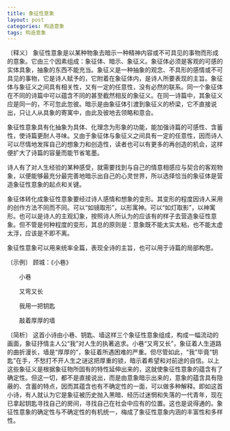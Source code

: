```yaml
---
title: 象征性意象
layout: post
categories: 构造意象
tags: 构造意象
---
```


〔释义〕 象征性意象是以某种物象去暗示一种精神内容或不可具见的事物而形成的意象。它由三个因素组成：象征体、暗示、象征义。象征体必须是客观的可感的实体具象，抽象的东西不能充当。象征义是一种抽象的观念、不具形的感情或不可具见的事物，它是诗人赋予的，它附着在象征体内，是诗人所要表现的主旨。象征体与象征义之间具有相关性，又有一定的任意性，没有必然的联系。同一个象征体在不同的诗篇中可以蕴含不同的甚至截然相反的象征义。在同一诗篇中，其象征义应是同一的，不可忽此忽彼。暗示是由象征体引渡到象征义的桥梁，它不直接说出，只让人从具象的寄寓中，由此及彼地去领略和意会。

象征性意象具有化抽象为具体、化理念为形象的功能，能加强诗篇的可感性、含蓄性，使诗篇更耐人寻味。又由于象征体与象征义之间具有一定的任意性，因而诗人可以尽情地发挥自己的想象力和创造性，读者也可以有更多的再创造的机会，这样便扩大了诗篇的容量而能节省笔墨。

诗人有了对人生经验的某种感受，就需要找到与自己的情意相感应与契合的客观物象，以便能够最充分最完善地暗示出自己的心灵世界，所以选择恰当的象征体是营造象征性意象的起点和关键。

象征体转化成象征性意象要经过诗人感情和想象的变形。其变形的程度因诗人采用的创作方法不同而不同。可以“如镜取形”，以形寓神。可以“如灯取影”，以神寓形。也可以是诗人的主观幻象，按照诗人所认为的应该有的样子去营造象征性意象。但不管是何种程度的变形，其总的原则是：意象既不能太实太粘，也不能太虚太浮，应该是不即不离。

象征性意象可以用来统率全篇，表现全诗的主旨，也可以用于诗篇的局部构思。

〔示例〕 顾城：《小巷》

　　小巷

　　又弯又长



　　我用一把钥匙

　　敲着厚厚的墙

〔简析〕 这首小诗由小巷、钥匙、墙这样三个象征性意象组成，构成一幅流动的画面，象征抒情主人公“我”对人生的执著追求。小巷“又弯又长”，象征着人生道路的曲折漫长，墙是“厚厚的”，象征着所遇困难的严重。但尽管如此，“我”毕竟“钥匙”在手，不愁打不开人生之谜这把厚重的锁，暗示着希望和对前途的自信。以上这些象征义是根据象征物所固有的特性延伸出来的，这就使象征性意象的蕴含有了确定性。但这一切，都不是直接说出，而是由意象暗示出来的，意象的蕴含具有隐蔽的、含蓄的特点，因而其蕴含也有不确定性的一面，可以做多种解释。即如这首小诗，有人就认为它是象征被历史抛入黑暗、经历过迷惘和失落的一代青年，现在已拿起钥匙寻找自己的房间，寻找自己在社会中应有的位置。这也是说得通的。象征性意象的确定性与不确定性的有机统一，梅成了象征性意象内涵的丰富性和多样性。 